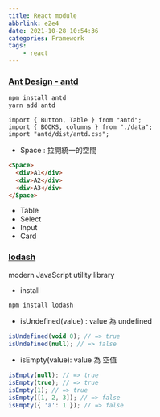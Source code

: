 ```yaml
---
title: React module
abbrlink: e2e4
date: 2021-10-28 10:54:36
categories: Framework
tags:
	- react
---
```


### [Ant Design - antd](https://ant.design/docs/react/introduce)
``` bash
npm install antd
yarn add antd
```

```
import { Button, Table } from "antd";
import { BOOKS, columns } from "./data";
import "antd/dist/antd.css";
```
+ Space : 拉開統一的空間
``` html
<Space>
  <div>A1</div>
  <div>A2</div>
  <div>A3</div>
</Space>
```
+ Table
+ Select
+ Input
+ Card

### [lodash](https://lodash.com/docs)
modern JavaScript utility library
+ install
```
npm install lodash
```
+ isUndefined(value) : value 為 undefined
``` js
isUndefined(void 0); // => true
isUndefined(null); // => false
```
+ isEmpty(value): value 為 空值
``` js
isEmpty(null); // => true
isEmpty(true); // => true
isEmpty(1); // => true
isEmpty([1, 2, 3]); // => false
isEmpty({ 'a': 1 }); // => false
```

